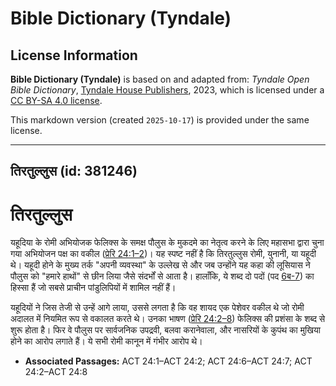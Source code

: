 # Bible Dictionary (Tyndale)

## License Information

**Bible Dictionary (Tyndale)** is based on and adapted from: _Tyndale Open Bible Dictionary_, [Tyndale House Publishers](https://tyndaleopenresources.com/), 2023, which is licensed under a [CC BY-SA 4.0 license](https://creativecommons.org/licenses/by-sa/4.0/legalcode.en).

This markdown version (created `2025-10-17`) is provided under the same license.



--------------------------------

## तिरतुल्लुस (id: 381246)

तिरतुल्लुस
==========

यहूदिया के रोमी अभियोजक फेलिक्स के समक्ष पौलुस के मुकदमे का नेतृत्व करने के लिए महासभा द्वारा चुना गया अभियोजन पक्ष का वकील ([प्रेरि 24:1–2](https://ref.ly/Acts24:1-Acts24:2))। यह स्पष्ट नहीं है कि तिरतुल्लुस रोमी, युनानी, या यहूदी थे। यहूदी होने के मुख्य तर्क "अपनी व्यवस्था" के उल्लेख से और जब उन्होंने यह कहा की लूसियास ने पौलुस को "हमारे हाथों" से छीन लिया जैसे संदर्भों से आता है। हालाँकि, ये शब्द दो पदों (पद [6ब\-7](https://ref.ly/Acts24:6-Acts24:7)) का हिस्सा हैं जो सबसे प्राचीन पांडुलिपियों में शामिल नहीं हैं।

यहूदियों ने जिस तेजी से उन्हें आगे लाया, उससे लगता है कि वह शायद एक पेशेवर वकील थे जो रोमी अदालत में नियमित रूप से वकालत करते थे। उनका भाषण ([प्रेरि 24:2–8](https://ref.ly/Acts24:2-Acts24:8)) फेलिक्स की प्रशंसा के शब्द से शुरू होता है। फिर वे पौलुस पर सार्वजनिक उपद्रवी, बलवा करानेवाला, और नासरियों के कुपंथ का मुखिया होने का आरोप लगाते हैं। ये सभी रोमी कानून में गंभीर आरोप थे।

* **Associated Passages:** ACT 24:1–ACT 24:2; ACT 24:6–ACT 24:7; ACT 24:2–ACT 24:8

